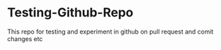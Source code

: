 # Testing-Github-Repo
This repo for testing and experiment in github on pull request and comit changes etc 
